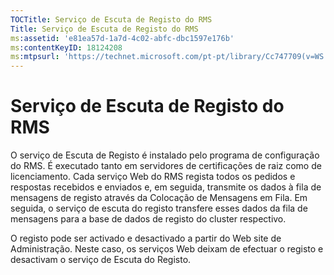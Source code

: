 ```yaml
---
TOCTitle: Serviço de Escuta de Registo do RMS
Title: Serviço de Escuta de Registo do RMS
ms:assetid: 'e81ea57d-1a7d-4c02-abfc-dbc1597e176b'
ms:contentKeyID: 18124208
ms:mtpsurl: 'https://technet.microsoft.com/pt-pt/library/Cc747709(v=WS.10)'
---
```


Serviço de Escuta de Registo do RMS
===================================

O serviço de Escuta de Registo é instalado pelo programa de configuração do RMS. É executado tanto em servidores de certificações de raiz como de licenciamento. Cada serviço Web do RMS regista todos os pedidos e respostas recebidos e enviados e, em seguida, transmite os dados à fila de mensagens de registo através da Colocação de Mensagens em Fila. Em seguida, o serviço de escuta do registo transfere esses dados da fila de mensagens para a base de dados de registo do cluster respectivo.

O registo pode ser activado e desactivado a partir do Web site de Administração. Neste caso, os serviços Web deixam de efectuar o registo e desactivam o serviço de Escuta do Registo.
